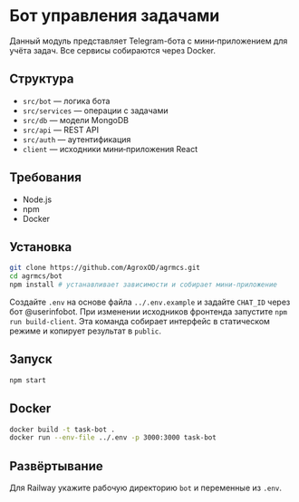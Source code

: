 <!-- Назначение файла: описание Telegram-бота и инструкции по запуску. -->
# Бот управления задачами

Данный модуль представляет Telegram-бота с мини‑приложением для учёта задач. Все сервисы собираются через Docker.

## Структура
- `src/bot` — логика бота
- `src/services` — операции с задачами
- `src/db` — модели MongoDB
- `src/api` — REST API
- `src/auth` — аутентификация
- `client` — исходники мини‑приложения React

## Требования
- Node.js
- npm
- Docker

## Установка
```bash
git clone https://github.com/AgroxOD/agrmcs.git
cd agrmcs/bot
npm install # устанавливает зависимости и собирает мини‑приложение
```
Создайте `.env` на основе файла `../.env.example` и задайте `CHAT_ID` через бот @userinfobot.
При изменении исходников фронтенда запустите `npm run build-client`.
Эта команда собирает интерфейс в статическом режиме и копирует результат в `public`.

## Запуск
```bash
npm start
```

## Docker
```bash
docker build -t task-bot .
docker run --env-file ../.env -p 3000:3000 task-bot
```

## Развёртывание
Для Railway укажите рабочую директорию `bot` и переменные из `.env`.
